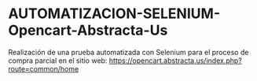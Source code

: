 # AUTOMATIZACION-SELENIUM-Opencart-Abstracta-Us
Realización de una prueba automatizada con Selenium para el proceso de compra parcial en el sitio web: https://opencart.abstracta.us/index.php?route=common/home
